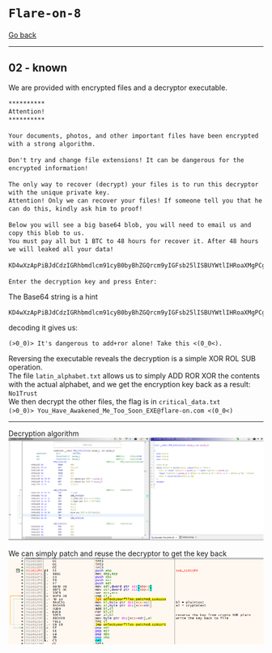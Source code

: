 # `Flare-on-8`

[Go back](../README.md)<hr/>

## 02 - known
We are provided with encrypted files and a decryptor executable.<br>
```
**********
Attention!
**********

Your documents, photos, and other important files have been encrypted with a strong algorithm.

Don't try and change file extensions! It can be dangerous for the encrypted information!

The only way to recover (decrypt) your files is to run this decryptor with the unique private key.
Attention! Only we can recover your files! If someone tell you that he can do this, kindly ask him to proof!

Below you will see a big base64 blob, you will need to email us and copy this blob to us.
You must pay all but 1 BTC to 48 hours for recover it. After 48 hours we will leaked all your data!

KD4wXzApPiBJdCdzIGRhbmdlcm91cyB0byBhZGQrcm9yIGFsb25lISBUYWtlIHRoaXMgPCgwXzA8KQo=

Enter the decryption key and press Enter: 
```
The Base64 string is a hint<br>
```
KD4wXzApPiBJdCdzIGRhbmdlcm91cyB0byBhZGQrcm9yIGFsb25lISBUYWtlIHRoaXMgPCgwXzA8KQo=
```
decoding it gives us:
```
(>0_0)> It's dangerous to add+ror alone! Take this <(0_0<).
```
Reversing the executable reveals the decryption is a simple XOR ROL SUB operation.<br>
The file `latin_alphabet.txt` allows us to simply ADD ROR XOR the contents with the actual alphabet, and we get the encryption key back as a result: `No1Trust`<br>
We then decrypt the other files, the flag is in `critical_data.txt`<br>
`(>0_0)> You_Have_Awakened_Me_Too_Soon_EXE@flare-on.com <(0_0<)`

<hr>

Decryption algorithm
![decryption](decryption.png)

We can simply patch and reuse the decryptor to get the key back
![reverse-key](reverse-key.png)
